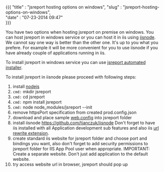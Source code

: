﻿{{{
    "title"    : "jsreport hosting options on windows",
    "slug"     : "jsreport-hosting-options-on-windows",  
    "date"     : "07-23-2014 09:47"    
}}}

You have two options when hosting jsreport on premise on windows. You can host jsreport in windows service or you can host it in iis using [iisnode](https://github.com/tjanczuk/iisnode). We cannot say one way is better than the other one. It's up to you what you prefere. For example it will be more convenient for you to use iisnode if you have already couple of applications running in iis.

To install jsreport in windows service you can use [jsreport automated installer](https://jsreport.net/on-prem).

To install jsreport in iisnode please proceed with following steps:

1. install [nodejs](http://nodejs.org/)
2. `cmd:` mkdir jsreport
3. `cmd:` cd jsreport
4. `cmd:` npm install jsreport
5. `cmd:` node node_modules/jsreport --init
6. remove httpsPort specification from created prod.config.json
7. download and place sample [web.config](https://github.com/jsreport/docs/blob/master/installation/web.config) into jsreport folder
8. install iisnode https://github.com/tjanczuk/iisnode
Don't forget to have iis installed with all Application development sub features and also iis [url rewrite extension](http://www.iis.net/downloads/microsoft/url-rewrite).
9. create standard iis website for jsreport folder and choose port and bindings you want, also don't forget to add security permissions to jsreport folder for IIS App Pool user when appropriate.
IMPORTANT: Create a separate website. Don't just add application to the default website.
10. try access website url in browser, jsreport should pop up
